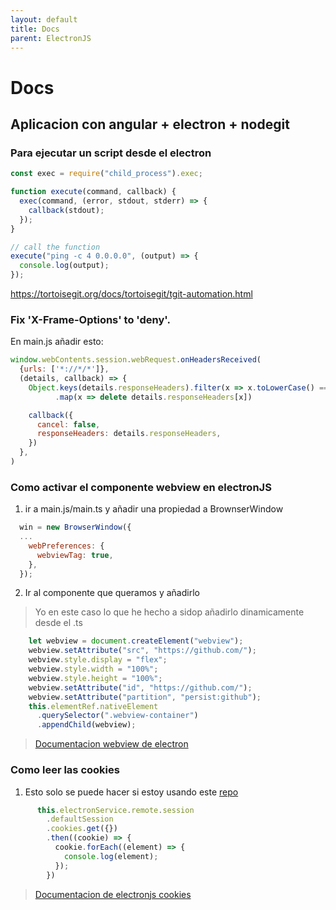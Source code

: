 ```yaml
---
layout: default
title: Docs
parent: ElectronJS
---
```


# Docs

## Aplicacion con angular + electron + nodegit

### Para ejecutar un script desde el electron

```javascript
const exec = require("child_process").exec;

function execute(command, callback) {
  exec(command, (error, stdout, stderr) => {
    callback(stdout);
  });
}

// call the function
execute("ping -c 4 0.0.0.0", (output) => {
  console.log(output);
});
```

https://tortoisegit.org/docs/tortoisegit/tgit-automation.html

### Fix 'X-Frame-Options' to 'deny'.

En main.js añadir esto:
```javascript
window.webContents.session.webRequest.onHeadersReceived(
  {urls: ['*://*/*']},
  (details, callback) => {
    Object.keys(details.responseHeaders).filter(x => x.toLowerCase() === 'x-frame-options')
          .map(x => delete details.responseHeaders[x])

    callback({
      cancel: false,
      responseHeaders: details.responseHeaders,
    })
  },
)
```

### Como activar el componente webview en electronJS
1. ir a main.js/main.ts y añadir una propiedad a BrownserWindow
```javascript
  win = new BrowserWindow({
  ...
    webPreferences: {
      webviewTag: true,
    },
  });
  ```
2. Ir al componente que queramos y añadirlo
> Yo en este caso lo que he hecho a sidop añadirlo dinamicamente desde el .ts
```javascript
    let webview = document.createElement("webview");
    webview.setAttribute("src", "https://github.com/");
    webview.style.display = "flex";
    webview.style.width = "100%";
    webview.style.height = "100%";
    webview.setAttribute("id", "https://github.com/");
    webview.setAttribute("partition", "persist:github");
    this.elementRef.nativeElement
      .querySelector(".webview-container")
      .appendChild(webview);
```
> [Documentacion webview de electron](https://www.electronjs.org/docs/api/webview-tag)

### Como leer las cookies
1. Esto solo se puede hacer si estoy usando este [repo](https://github.com/maximegris/angular-electron)
```javascript
      this.electronService.remote.session
        .defaultSession
        .cookies.get({})
        .then((cookie) => {
          cookie.forEach((element) => {
            console.log(element);
          });
        })
```
> [Documentacion de electronjs cookies](https://www.electronjs.org/docs/api/cookies)
